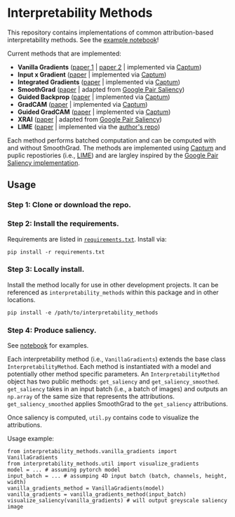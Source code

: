 # Interpretability Methods
This repository contains implementations of common attribution-based interpretability methods. See the [example notebook](https://github.mit.edu/aboggust/interpretability_methods/blob/master/examples/interpretability_examples.ipynb)!

Current methods that are implemented:
* **Vanilla Gradients** ([paper 1](https://www.researchgate.net/profile/Aaron_Courville/publication/265022827_Visualizing_Higher-Layer_Features_of_a_Deep_Network/links/53ff82b00cf24c81027da530.pdf) | [paper 2](https://arxiv.org/pdf/1312.6034.pdf) | implemented via [Captum](https://captum.ai/api/saliency.html))
* **Input x Gradient** ([paper](https://arxiv.org/pdf/1605.01713.pdf) | implemented via [Captum](https://captum.ai/api/input_x_gradient.html))
* **Integrated Gradients** ([paper](https://arxiv.org/pdf/1703.01365.pdf) | implemented via [Captum](https://captum.ai/api/integrated_gradients.html))
* **SmoothGrad** ([paper](https://arxiv.org/abs/1706.03825.pdf) | adapted from [Google Pair Saliency](https://github.com/PAIR-code/saliency))
* **Guided Backprop** ([paper](https://arxiv.org/pdf/1412.6806.pdf) | implemented via [Captum](https://captum.ai/api/guided_backprop.html))
* **GradCAM** ([paper](https://arxiv.org/pdf/1610.02391.pdf) | implemented via [Captum](https://captum.ai/api/layer.html#gradcam))
* **Guided GradCAM** ([paper](https://arxiv.org/pdf/1610.02391.pdf) | implemented via [Captum](https://captum.ai/api/guided_grad_cam.html))
* **XRAI** ([paper](https://arxiv.org/pdf/1906.02825.pdf) | adapted from [Google Pair Saliency](https://github.com/PAIR-code/saliency))
* **LIME** ([paper](https://arxiv.org/pdf/1602.04938.pdf) | implemented via the [author's repo](https://github.com/marcotcr/lime))

Each method performs batched computation and can be computed with and without SmoothGrad. The methods are implemented using [Captum](https://captum.ai/) and puplic repostiories (i.e., [LIME](https://github.com/marcotcr/lime)) and are largley inspired by the [Google Pair Saliency implementation](https://github.com/PAIR-code/saliency).

## Usage
### Step 1: Clone or download the repo.

### Step 2: Install the requirements.
Requirements are listed in [`requirements.txt`](https://github.mit.edu/aboggust/interpretability_methods/blob/master/requirements.txt). Install via:

```pip install -r requirements.txt```

### Step 3: Locally install.
Install the method locally for use in other development projects. It can be referenced as `interpretability_methods` within this package and in other locations.

```pip install -e /path/to/interpretability_methods```

### Step 4: Produce saliency.
See [notebook](https://github.mit.edu/aboggust/interpretability_methods/blob/master/examples/interpretability_examples.ipynb) for examples.

Each interpretability method (i.e., `VanillaGradients`) extends the base class `InterpretabilityMethod`. Each method is instantiated with a model and potentially other method specific parameters. An `InterpretabilityMethod` object has two public methods: `get_saliency` and `get_saliency_smoothed`. `get_saliency` takes in an input batch (i.e., a batch of images) and outputs an `np.array` of the same size that represents the attributions. `get_saliency_smoothed` applies SmoothGrad to the `get_saliency` attributions.

Once saliency is computed, `util.py` contains code to visualize the attributions.

Usage example:
```
from interpretability_methods.vanilla_gradients import VanillaGradients
from interpretability_methods.util import visualize_gradients
model = ... # assuming pytorch model 
input_batch = ... # assumping 4D input batch (batch, channels, height, width)
vanilla_gradients_method = VanillaGradients(model)
vanilla_gradients = vanilla_gradients_method(input_batch)
visualize_saliency(vanilla_gradients) # will output greyscale saliency image
```
